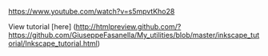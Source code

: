 https://www.youtube.com/watch?v=s5mpvtKho28

View tutorial [here] (http://htmlpreview.github.com/?https://github.com/GiuseppeFasanella/My_utilities/blob/master/inkscape_tutorial/Inkscape_tutorial.html)
